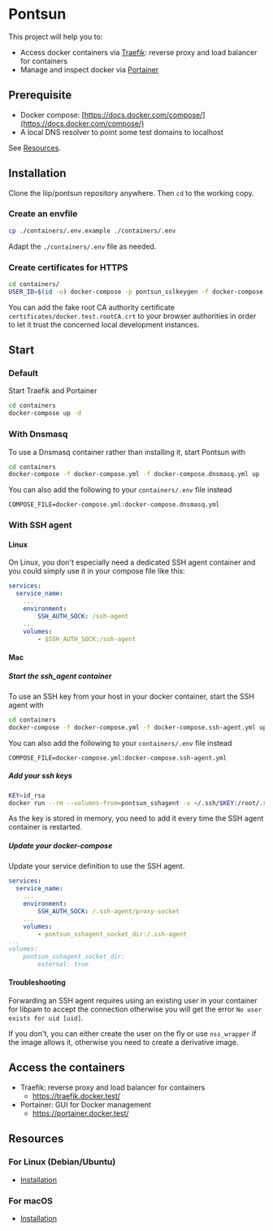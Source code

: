 # Pontsun

This project will help you to:

* Access docker containers via [Traefik](https://traefik.io/): reverse proxy and load balancer for containers
* Manage and inspect docker via [Portainer](https://www.portainer.io/)

## Prerequisite

- Docker compose: [https://docs.docker.com/compose/](https://docs.docker.com/compose/)
- A local DNS resolver to point some test domains to localhost

See [Resources](#resources).

## Installation

Clone the liip/pontsun repository anywhere. Then `cd` to the working copy.

### Create an envfile

```sh
cp ./containers/.env.example ./containers/.env
```

Adapt the `./containers/.env` file as needed.

### Create certificates for HTTPS

```sh
cd containers/
USER_ID=$(id -u) docker-compose -p pontsun_sslkeygen -f docker-compose.certificates.yml up
```

You can add the fake root CA authority certificate `certificates/docker.test.rootCA.crt`
to your browser authorities in order to let it trust the concerned local development instances.

## Start

### Default

Start Traefik and Portainer
```sh
cd containers
docker-compose up -d
```

### With Dnsmasq

To use a Dnsmasq container rather than installing it, start Pontsun with

```sh
cd containers
docker-compose -f docker-compose.yml -f docker-compose.dnsmasq.yml up -d
```

You can also add the following to your `containers/.env` file instead

```dotenv
COMPOSE_FILE=docker-compose.yml:docker-compose.dnsmasq.yml
```

### With SSH agent

#### Linux

On Linux, you don't especially need a dedicated SSH agent container
and you could simply use it in your compose file like this:
```yaml
services:
  service_name:
    ...
    environment:
        SSH_AUTH_SOCK: /ssh-agent
    ...
    volumes:
        - $SSH_AUTH_SOCK:/ssh-agent
```

#### Mac

##### Start the ssh_agent container

To use an SSH key from your host in your docker container, start the SSH agent with

```sh
cd containers
docker-compose -f docker-compose.yml -f docker-compose.ssh-agent.yml up -d
```

You can also add the following to your `containers/.env` file instead

```dotenv
COMPOSE_FILE=docker-compose.yml:docker-compose.ssh-agent.yml
```

##### Add your ssh keys

```sh
KEY=id_rsa
docker run --rm --volumes-from=pontsun_sshagent -v ~/.ssh/$KEY:/root/.ssh/$KEY -it docksal/ssh-agent:latest ssh-add /root/.ssh/$KEY
```

As the key is stored in memory, you need to add it every time the SSH agent container is restarted.

##### Update your docker-compose

Update your service definition to use the SSH agent.
```yaml
services:
  service_name:
    ...
    environment:
        SSH_AUTH_SOCK: /.ssh-agent/proxy-socket
    ...
    volumes:
        - pontsun_sshagent_socket_dir:/.ssh-agent
...
volumes:
    pontsun_sshagent_socket_dir:
        external: true
```

#### Troubleshooting

Forwarding an SSH agent requires using an existing user in your container for libpam to accept the connection
otherwise you will get the error `No user exists for uid [uid]`.

If you don't, you can either create the user on the fly or use `nss_wrapper` if the image allows it,
otherwise you need to create a derivative image.

## Access the containers

- Traefik: reverse proxy and load balancer for containers
  - https://traefik.docker.test/
- Portainer: GUI for Docker management
  - https://portainer.docker.test/

## Resources

### For Linux (Debian/Ubuntu)

- [Installation](docs/installation-for-debian.md)

### For macOS

- [Installation](docs/installation-for-mac.md)
